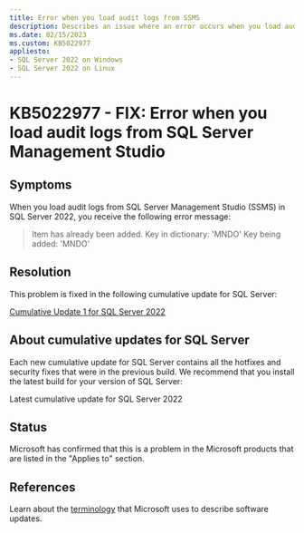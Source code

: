 ```yaml
---
title: Error when you load audit logs from SSMS
description: Describes an issue where an error occurs when you load audit logs from SQL Server Management Studio (SSMS).
ms.date: 02/15/2023
ms.custom: KB5022977
appliesto:
- SQL Server 2022 on Windows
- SQL Server 2022 on Linux
---
```

# KB5022977 - FIX: Error when you load audit logs from SQL Server Management Studio

## Symptoms

When you load audit logs from SQL Server Management Studio (SSMS) in SQL Server 2022, you receive the following error message:

> Item has already been added. Key in dictionary: 'MNDO' Key being added: 'MNDO'

## Resolution

This problem is fixed in the following cumulative update for SQL Server:

[Cumulative Update 1 for SQL Server 2022](cumulativeupdate1.md)

## About cumulative updates for SQL Server

Each new cumulative update for SQL Server contains all the hotfixes and security fixes that were in the previous build. We recommend that you install the latest build for your version of SQL Server:

Latest cumulative update for SQL Server 2022

## Status

Microsoft has confirmed that this is a problem in the Microsoft products that are listed in the "Applies to" section.

## References

Learn about the [terminology](../../../windows-client/deployment/standard-terminology-software-updates.md) that Microsoft uses to describe software updates.
